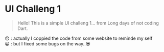 # UI Challeng 1

> Hello! This is a simple UI challeng 1... from Long days of not coding Dart.

😞
: actually I coppied the code from some website to reminde my self<br>
😀
: but I fixed some bugs on the way..😎

